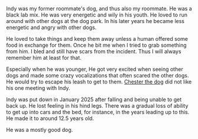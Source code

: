 Indy was my former roommate's dog, and thus also my roommate.  He was a black lab mix.  He was very energetic and wily in his youth.  He loved to run around with other dogs at the dog park.  In his later years he became less energetic and angry with other dogs.

He loved to take things and keep them away unless a human offered some food in exchange for them.  Once he bit me when I tried to grab something from him.  I bled and still have scars from the incident.  Thus I will always remember him at least for that.

Especially when he was younger, He got very excited when seeing other dogs and made some crazy vocalizations that often scared the other dogs.  He would try to escape his leash to get to them.  [Chester the dog](/content/chester.md) did not like his one meeting with Indy.

Indy was put down in January 2025 after falling and being unable to get back up.  He lost feeling in his hind legs.  There was a gradual loss of ability to get up into cars and the bed, for instance, in the years leading up to this.  He made it to around 12.5 years old.

He was a mostly good dog.
